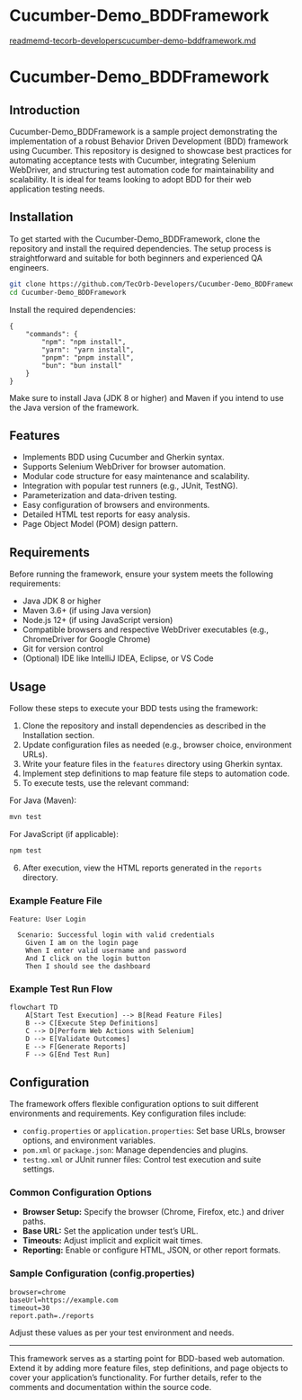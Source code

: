 # Cucumber-Demo_BDDFramework
[readmemd-tecorb-developerscucumber-demo-bddframework.md](https://github.com/user-attachments/files/22740826/readmemd-tecorb-developerscucumber-demo-bddframework.md)
# Cucumber-Demo_BDDFramework

## Introduction

Cucumber-Demo_BDDFramework is a sample project demonstrating the implementation of a robust Behavior Driven Development (BDD) framework using Cucumber. This repository is designed to showcase best practices for automating acceptance tests with Cucumber, integrating Selenium WebDriver, and structuring test automation code for maintainability and scalability. It is ideal for teams looking to adopt BDD for their web application testing needs.

## Installation

To get started with the Cucumber-Demo_BDDFramework, clone the repository and install the required dependencies. The setup process is straightforward and suitable for both beginners and experienced QA engineers.

```bash
git clone https://github.com/TecOrb-Developers/Cucumber-Demo_BDDFramework.git
cd Cucumber-Demo_BDDFramework
```

Install the required dependencies:

```packagemanagers
{
    "commands": {
        "npm": "npm install",
        "yarn": "yarn install",
        "pnpm": "pnpm install",
        "bun": "bun install"
    }
}
```

Make sure to install Java (JDK 8 or higher) and Maven if you intend to use the Java version of the framework.

## Features

- Implements BDD using Cucumber and Gherkin syntax.
- Supports Selenium WebDriver for browser automation.
- Modular code structure for easy maintenance and scalability.
- Integration with popular test runners (e.g., JUnit, TestNG).
- Parameterization and data-driven testing.
- Easy configuration of browsers and environments.
- Detailed HTML test reports for easy analysis.
- Page Object Model (POM) design pattern.

## Requirements

Before running the framework, ensure your system meets the following requirements:

- Java JDK 8 or higher
- Maven 3.6+ (if using Java version)
- Node.js 12+ (if using JavaScript version)
- Compatible browsers and respective WebDriver executables (e.g., ChromeDriver for Google Chrome)
- Git for version control
- (Optional) IDE like IntelliJ IDEA, Eclipse, or VS Code

## Usage

Follow these steps to execute your BDD tests using the framework:

1. Clone the repository and install dependencies as described in the Installation section.
2. Update configuration files as needed (e.g., browser choice, environment URLs).
3. Write your feature files in the `features` directory using Gherkin syntax.
4. Implement step definitions to map feature file steps to automation code.
5. To execute tests, use the relevant command:

For Java (Maven):
```bash
mvn test
```

For JavaScript (if applicable):
```bash
npm test
```

6. After execution, view the HTML reports generated in the `reports` directory.

### Example Feature File

```gherkin
Feature: User Login

  Scenario: Successful login with valid credentials
    Given I am on the login page
    When I enter valid username and password
    And I click on the login button
    Then I should see the dashboard
```

### Example Test Run Flow

```mermaid
flowchart TD
    A[Start Test Execution] --> B[Read Feature Files]
    B --> C[Execute Step Definitions]
    C --> D[Perform Web Actions with Selenium]
    D --> E[Validate Outcomes]
    E --> F[Generate Reports]
    F --> G[End Test Run]
```

## Configuration

The framework offers flexible configuration options to suit different environments and requirements. Key configuration files include:

- `config.properties` or `application.properties`: Set base URLs, browser options, and environment variables.
- `pom.xml` or `package.json`: Manage dependencies and plugins.
- `testng.xml` or JUnit runner files: Control test execution and suite settings.

### Common Configuration Options

- **Browser Setup:** Specify the browser (Chrome, Firefox, etc.) and driver paths.
- **Base URL:** Set the application under test’s URL.
- **Timeouts:** Adjust implicit and explicit wait times.
- **Reporting:** Enable or configure HTML, JSON, or other report formats.

### Sample Configuration (config.properties)

```properties
browser=chrome
baseUrl=https://example.com
timeout=30
report.path=./reports
```

Adjust these values as per your test environment and needs.

---

This framework serves as a starting point for BDD-based web automation. Extend it by adding more feature files, step definitions, and page objects to cover your application’s functionality. For further details, refer to the comments and documentation within the source code.
